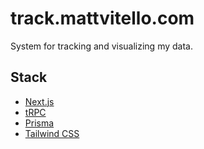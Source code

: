 # track.mattvitello.com
System for tracking and visualizing my data.

## Stack
- [Next.js](https://nextjs.org)
- [tRPC](https://trpc.io)
- [Prisma](https://prisma.io)
- [Tailwind CSS](https://tailwindcss.com)
